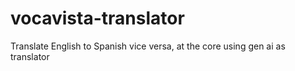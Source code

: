 # vocavista-translator
Translate English to Spanish vice versa, at the core using gen ai as translator
